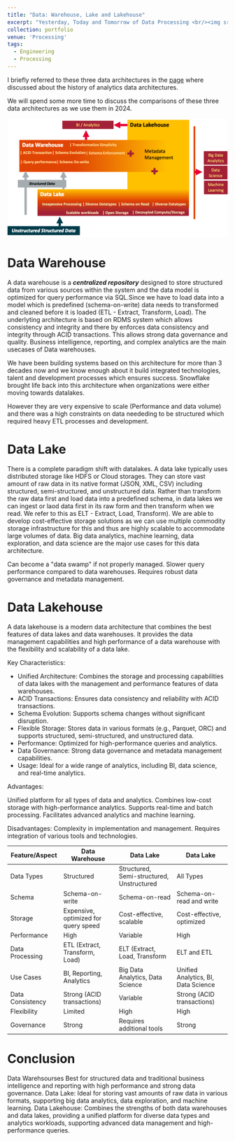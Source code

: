 ```yaml
---
title: "Data: Warehouse, Lake and Lakehouse"
excerpt: "Yesterday, Today and Tomorrow of Data Processing <br/><img src='/images/portfolio/DataArchitectures.png'>"
collection: portfolio
venue: 'Processing'
tags:
  - Engineering
  - Processing
---
```


I briefly referred to these three data architectures in the [page](https://nuneskris.github.io/portfolio/2-2-0DataAnalyticsArchitectures/) where discussed about the history of analytics data architectures.

We will spend some more time to discuss the comparisons of these three data architectures as we use them in 2024.

<img src='/images/portfolio/DataArchitectures.png'>

# Data Warehouse
A data warehouse is a ***centralized repository*** designed to store structured data from various sources within the system and the data model is optimized for query performance via SQL.Since we have to load data into a model which is predefined (schema-on-write) data needs to transformed and cleaned before it is loaded (ETL - Extract, Transform, Load). The underlyting architecture is based on RDMS system which allows consistency and integrity and there by enforces data consistency and integrity through ACID transactions. This allows strong data governance and quality. Business intelligence, reporting, and complex analytics are the main usecases of Data warehouses.

We have been building systems based on this architecture for more than 3 decades now and we know enough about it build integrated technologies, talent and development processes which ensures success. Snowflake brought life back into this architecture when organizations were either moving towards datalakes.

However they are very expensive to scale (Performance and data volume) and there was a high constraints on data neededing to be structured which required heavy ETL processes and development.

# Data Lake
There is a complete paradigm shift with datalakes. A data lake typically uses distributed storage like HDFS or Cloud storages. They can store vast amount of raw data in its native format (JSON, XML, CSV) including structured, semi-structured, and unstructured data. Rather than transform the raw data first and load data into a predefined schema, in data lakes we can ingest or laod data first in its raw form and then transform when we read. We refer to this as ELT - Extract, Load, Transform). We are able to  develop cost-effective storage solutions as we can use multiple commodity storage infrastructure for this and thus are highly scalable to accommodate large volumes of data. Big data analytics, machine learning, data exploration, and data science are the major use cases for this data architecture.

Can become a "data swamp" if not properly managed.
Slower query performance compared to data warehouses.
Requires robust data governance and metadata management.

# Data Lakehouse
A data lakehouse is a modern data architecture that combines the best features of data lakes and data warehouses. It provides the data management capabilities and high performance of a data warehouse with the flexibility and scalability of a data lake.

Key Characteristics:

* Unified Architecture: Combines the storage and processing capabilities of data lakes with the management and performance features of data warehouses.
* ACID Transactions: Ensures data consistency and reliability with ACID transactions.
* Schema Evolution: Supports schema changes without significant disruption.
* Flexible Storage: Stores data in various formats (e.g., Parquet, ORC) and supports structured, semi-structured, and unstructured data.
* Performance: Optimized for high-performance queries and analytics.
* Data Governance: Strong data governance and metadata management capabilities.
* Usage: Ideal for a wide range of analytics, including BI, data science, and real-time analytics.


Advantages:

Unified platform for all types of data and analytics.
Combines low-cost storage with high-performance analytics.
Supports real-time and batch processing.
Facilitates advanced analytics and machine learning.

Disadvantages:
Complexity in implementation and management.
Requires integration of various tools and technologies.



| Feature/Aspect          | Data Warehouse         |   Data Lake          |    Data Lake          |    
| ----------------------  | ---------------------- | -------------------- | --------------------- |
| Data Types              | Structured             | Structured, Semi-structured, Unstructured| All Types |
| Schema  | Schema-on-write        | Schema-on-read | Schema-on-read and write |
| Storage | Expensive, optimized for query speed | Cost-effective, scalable | Cost-effective, optimized |
| Performance | High | Variable | High |
| Data Processing | ETL (Extract, Transform, Load) | ELT (Extract, Load, Transform | ELT and ETL |
| Use Cases | BI, Reporting, Analytics | Big Data Analytics, Data Science | Unified Analytics, BI, Data Science |
| Data Consistency | Strong (ACID transactions) | Variable | Strong (ACID transactions) |
| Flexibility | Limited | High | High |
| Governance | Strong |Requires additional tools | Strong |

# Conclusion
Data Warehsourses Best for structured data and traditional business intelligence and reporting with high performance and strong data governance.
Data Lake: Ideal for storing vast amounts of raw data in various formats, supporting big data analytics, data exploration, and machine learning.
Data Lakehouse: Combines the strengths of both data warehouses and data lakes, providing a unified platform for diverse data types and analytics workloads, supporting advanced data management and high-performance queries.
